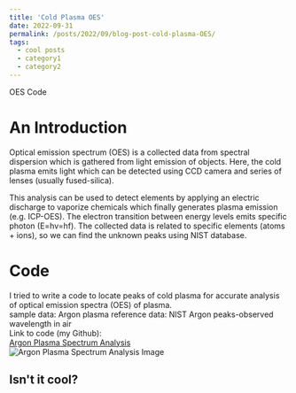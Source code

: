 ```yaml
---
title: 'Cold Plasma OES'
date: 2022-09-31
permalink: /posts/2022/09/blog-post-cold-plasma-OES/
tags:
  - cool posts
  - category1
  - category2
---
```


OES Code

An Introduction
======
Optical emission spectrum (OES) is a collected data from spectral dispersion 
which is gathered from light emission of objects. Here, the cold plasma emits 
light which can be detected using CCD camera and series of lenses 
(usually fused-silica).  

This analysis can be used to detect elements by applying an electric discharge 
to vaporize chemicals which finally generates plasma emission (e.g. ICP-OES). 
The electron transition between energy levels emits specific photon (E=hv=hf).
The collected data is related to specific elements (atoms + ions), so we can 
find the unknown peaks using NIST database.

Code
======
I tried to write a code to locate peaks of cold plasma for accurate analysis of 
optical emission spectra (OES) of plasma.<br>
sample data: Argon plasma reference data: NIST Argon peaks-observed wavelength 
in air<br>
Link to code (my Github):<br>
<a href="https://github.com/bakhshiali/LabCodes/blob/main/Plasma/ArgonPlasmaSpectrumAnalysis.ipynb">Argon Plasma Spectrum Analysis</a><br>
<img src="[https://github.com/bakhshiali/LabCodes/blob/main/Plasma/ArgonPlasmaSpectrumAnalysis.png](https://github.com/bakhshiali/LabCodes/blob/00990d771ae83457f51ba9a407d81661b467d3cc/Plasma/ArgonPlasmaSpectrumAnalysis.png)"  alt="Argon Plasma Spectrum Analysis Image">

Isn't it cool?
------

